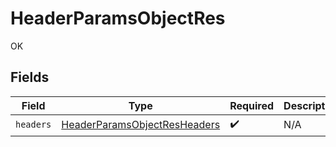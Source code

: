 # HeaderParamsObjectRes

OK


## Fields

| Field                                                                                   | Type                                                                                    | Required                                                                                | Description                                                                             |
| --------------------------------------------------------------------------------------- | --------------------------------------------------------------------------------------- | --------------------------------------------------------------------------------------- | --------------------------------------------------------------------------------------- |
| `headers`                                                                               | [HeaderParamsObjectResHeaders](../../models/operations/headerparamsobjectresheaders.md) | :heavy_check_mark:                                                                      | N/A                                                                                     |